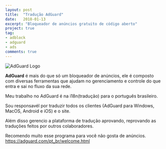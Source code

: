 ```yaml
---
layout: post
title:  "Tradução AdGuard"
date:   2018-01-13
excerpt: "Bloqueador de anúncios gratuito de código aberto"
project: true
tag:
- adblock 
- adguard
- ads
comments: true
---
```

![AdGuard Logo](https://github.com/ialexsilva/ialexsilva.github.io/raw/master/assets/img/adguard_logo.png)    

**AdGuard** é mais do que só um bloqueador de anúncios, ele é composto com diversas ferramentas que ajudam no gerenciamento e controle do que entra e sai no fluxo da sua rede.

Meu trabalho no AdGuard é na i18n(tradução) para o português brasileiro. 

Sou responsavél por traduzir todos os clientes (AdGuard para Windows, MacOS, Android e iOS) e o site.

Além disso gerencio a plataforma de tradução aprovando, reprovando as traduções feitos por outros colaboradores.

Recomendo muito esse programa para você não gosta de anúncios. https://adguard.com/pt_br/welcome.html

